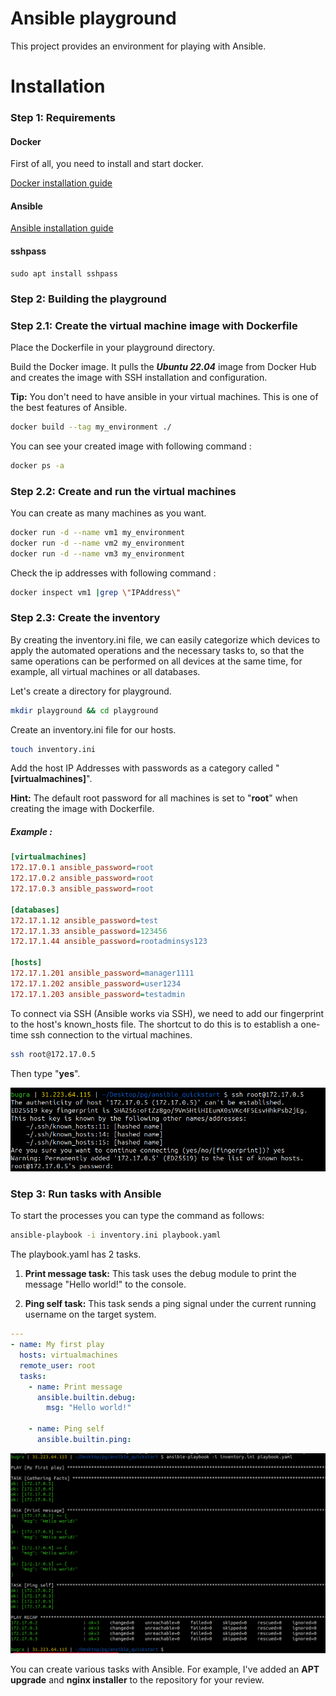 # Ansible playground

This project provides an environment for playing with Ansible. 

# Installation

### Step 1: Requirements

#### Docker
First of all, you need to install and start docker. 

[Docker installation guide](https://docs.docker.com/engine/install/)

#### Ansible

[Ansible installation guide](https://docs.ansible.com/ansible/latest/installation_guide/intro_installation.html)

#### sshpass

```
sudo apt install sshpass
```

### Step 2: Building the playground

### Step 2.1: Create the virtual machine image with Dockerfile

Place the Dockerfile in your playground directory.

Build the Docker image. It pulls the ***Ubuntu 22.04*** image from Docker Hub and creates the image with SSH installation and configuration.

**Tip:** You don't need to have ansible in your virtual machines. This is one of the best features of Ansible.

```bash
docker build --tag my_environment ./
```
You can see your created image with following command :

```bash
docker ps -a
```

### Step 2.2: Create and run the virtual machines

You can create as many machines as you want.
```bash
docker run -d --name vm1 my_environment
docker run -d --name vm2 my_environment
docker run -d --name vm3 my_environment
```
Check the ip addresses with following command : 


```bash
docker inspect vm1 |grep \"IPAddress\"
```

### Step 2.3: Create the inventory

By creating the inventory.ini file, we can easily categorize which devices to apply the automated operations and the necessary tasks to, so that the same operations can be performed on all devices at the same time, for example, all virtual machines or all databases.

Let's create a directory for playground. 

```bash
mkdir playground && cd playground
```

Create an inventory.ini file for our hosts.

```bash
touch inventory.ini
```

Add the host IP Addresses with passwords as a category called "**[virtualmachines]**".

**Hint:** The default root password for all machines is set to "**root**" when creating the image with Dockerfile.

##### Example :
```ini
[virtualmachines]
172.17.0.1 ansible_password=root
172.17.0.2 ansible_password=root
172.17.0.3 ansible_password=root

[databases]
172.17.1.12 ansible_password=test
172.17.1.33 ansible_password=123456
172.17.1.44 ansible_password=rootadminsys123

[hosts]
172.17.1.201 ansible_password=manager1111
172.17.1.202 ansible_password=user1234
172.17.1.203 ansible_password=testadmin
```

To connect via SSH (Ansible works via SSH), we need to add our fingerprint to the host's known_hosts file. The shortcut to do this is to establish a one-time ssh connection to the virtual machines.

```bash
ssh root@172.17.0.5
```
Then type "**yes**".

![alt text](image-1.png)

### Step 3: Run tasks with Ansible

To start the processes you can type the command as follows:

```bash
ansible-playbook -i inventory.ini playbook.yaml
```

The playbook.yaml has 2 tasks.

1. **Print message task:** This task uses the debug module to print the message "Hello world!" to the console.

2. **Ping self task:** This task sends a ping signal under the current running username on the target system.

```yaml
---
- name: My first play
  hosts: virtualmachines
  remote_user: root
  tasks:
    - name: Print message
      ansible.builtin.debug:
        msg: "Hello world!"

    - name: Ping self
      ansible.builtin.ping:

```
![alt text](image.png)

You can create various tasks with Ansible. For example, I've added an **APT upgrade** and **nginx installer** to the repository for your review.